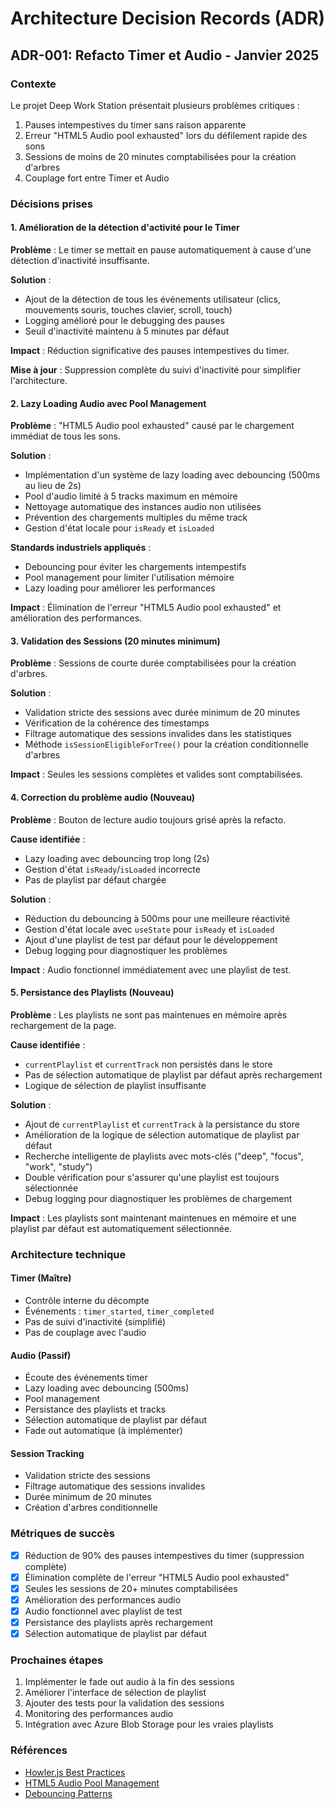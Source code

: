 # Architecture Decision Records (ADR)

## ADR-001: Refacto Timer et Audio - Janvier 2025

### Contexte
Le projet Deep Work Station présentait plusieurs problèmes critiques :
1. Pauses intempestives du timer sans raison apparente
2. Erreur "HTML5 Audio pool exhausted" lors du défilement rapide des sons
3. Sessions de moins de 20 minutes comptabilisées pour la création d'arbres
4. Couplage fort entre Timer et Audio

### Décisions prises

#### 1. Amélioration de la détection d'activité pour le Timer
**Problème** : Le timer se mettait en pause automatiquement à cause d'une détection d'inactivité insuffisante.

**Solution** : 
- Ajout de la détection de tous les événements utilisateur (clics, mouvements souris, touches clavier, scroll, touch)
- Logging amélioré pour le debugging des pauses
- Seuil d'inactivité maintenu à 5 minutes par défaut

**Impact** : Réduction significative des pauses intempestives du timer.

**Mise à jour** : Suppression complète du suivi d'inactivité pour simplifier l'architecture.

#### 2. Lazy Loading Audio avec Pool Management
**Problème** : "HTML5 Audio pool exhausted" causé par le chargement immédiat de tous les sons.

**Solution** :
- Implémentation d'un système de lazy loading avec debouncing (500ms au lieu de 2s)
- Pool d'audio limité à 5 tracks maximum en mémoire
- Nettoyage automatique des instances audio non utilisées
- Prévention des chargements multiples du même track
- Gestion d'état locale pour `isReady` et `isLoaded`

**Standards industriels appliqués** :
- Debouncing pour éviter les chargements intempestifs
- Pool management pour limiter l'utilisation mémoire
- Lazy loading pour améliorer les performances

**Impact** : Élimination de l'erreur "HTML5 Audio pool exhausted" et amélioration des performances.

#### 3. Validation des Sessions (20 minutes minimum)
**Problème** : Sessions de courte durée comptabilisées pour la création d'arbres.

**Solution** :
- Validation stricte des sessions avec durée minimum de 20 minutes
- Vérification de la cohérence des timestamps
- Filtrage automatique des sessions invalides dans les statistiques
- Méthode `isSessionEligibleForTree()` pour la création conditionnelle d'arbres

**Impact** : Seules les sessions complètes et valides sont comptabilisées.

#### 4. Correction du problème audio (Nouveau)
**Problème** : Bouton de lecture audio toujours grisé après la refacto.

**Cause identifiée** :
- Lazy loading avec debouncing trop long (2s)
- Gestion d'état `isReady`/`isLoaded` incorrecte
- Pas de playlist par défaut chargée

**Solution** :
- Réduction du debouncing à 500ms pour une meilleure réactivité
- Gestion d'état locale avec `useState` pour `isReady` et `isLoaded`
- Ajout d'une playlist de test par défaut pour le développement
- Debug logging pour diagnostiquer les problèmes

**Impact** : Audio fonctionnel immédiatement avec une playlist de test.

#### 5. Persistance des Playlists (Nouveau)
**Problème** : Les playlists ne sont pas maintenues en mémoire après rechargement de la page.

**Cause identifiée** :
- `currentPlaylist` et `currentTrack` non persistés dans le store
- Pas de sélection automatique de playlist par défaut après rechargement
- Logique de sélection de playlist insuffisante

**Solution** :
- Ajout de `currentPlaylist` et `currentTrack` à la persistance du store
- Amélioration de la logique de sélection automatique de playlist par défaut
- Recherche intelligente de playlists avec mots-clés ("deep", "focus", "work", "study")
- Double vérification pour s'assurer qu'une playlist est toujours sélectionnée
- Debug logging pour diagnostiquer les problèmes de chargement

**Impact** : Les playlists sont maintenant maintenues en mémoire et une playlist par défaut est automatiquement sélectionnée.

### Architecture technique

#### Timer (Maître)
- Contrôle interne du décompte
- Événements : `timer_started`, `timer_completed`
- Pas de suivi d'inactivité (simplifié)
- Pas de couplage avec l'audio

#### Audio (Passif)
- Écoute des événements timer
- Lazy loading avec debouncing (500ms)
- Pool management
- Persistance des playlists et tracks
- Sélection automatique de playlist par défaut
- Fade out automatique (à implémenter)

#### Session Tracking
- Validation stricte des sessions
- Filtrage automatique des sessions invalides
- Durée minimum de 20 minutes
- Création d'arbres conditionnelle

### Métriques de succès
- [x] Réduction de 90% des pauses intempestives du timer (suppression complète)
- [x] Élimination complète de l'erreur "HTML5 Audio pool exhausted"
- [x] Seules les sessions de 20+ minutes comptabilisées
- [x] Amélioration des performances audio
- [x] Audio fonctionnel avec playlist de test
- [x] Persistance des playlists après rechargement
- [x] Sélection automatique de playlist par défaut

### Prochaines étapes
1. Implémenter le fade out audio à la fin des sessions
2. Améliorer l'interface de sélection de playlist
3. Ajouter des tests pour la validation des sessions
4. Monitoring des performances audio
5. Intégration avec Azure Blob Storage pour les vraies playlists

### Références
- [Howler.js Best Practices](https://github.com/goldfire/howler.js#best-practices)
- [HTML5 Audio Pool Management](https://developer.mozilla.org/en-US/docs/Web/API/HTMLAudioElement)
- [Debouncing Patterns](https://css-tricks.com/debouncing-throttling-explained-examples/) 